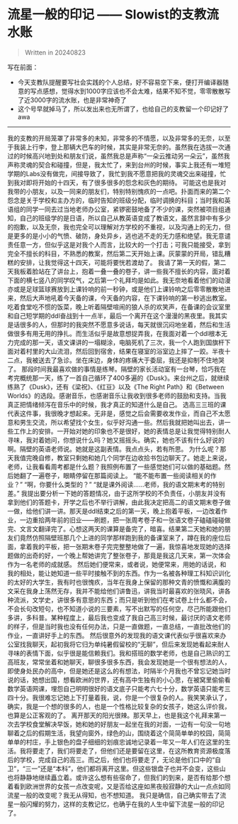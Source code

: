 # 流星一般的印记 —— Slowist的支教流水账

>Written in 20240823  

写在前面：
- 今天支教队提醒要写社会实践的个人总结，好不容易空下来，便打开编译器随意的写点感想，觉得水到1000字应该也不会太难，结果不知不觉，零零散散写了近3000字的流水账，也是非常神奇了   
- 这个号早就掉马了，所以发出来也无所谓了，也给自己的支教留一个印记好了awa    

------------

我的支教的开局笼罩了非常多的未知，非常多的不情愿，以及非常多的无奈，以至于我装上行李，登上那辆大巴车的时候，其实是非常无奈的。虽然我在选拔一次通过的时候高兴地到处和朋友们说，虽然我总是声称“一朵云推动另一朵云”，虽然我声称灵魂的契合和碰撞，但是，我太忙了，来到台州的时候，事实上我还有一堆短学期的Labs没有做完，间接导致了，我忙到我不愿意把我的灵魂交出来碰撞，忙到我对即将开始的十四天，有了很多很多的怨念和灰色的期待。
可能这也是我对我带的小朋友，以及一同来的朋友们，特别特别愧疚的一点吧。扑面而来的第二个怨念是关于学校和主办方的，临时告知的班级分配，临时调换的科目；当时我和英语组的同学一同去过当地老师办公室，紧锣密鼓地备了不少的课，突然被项目组通知，自己的班级学的是日语，所以自己从教英语变成了教语文，虽然言辞中有多少的抱歉，以及无奈，我也完全可以理解对方学校的不重视，以及沟通上的无力，但是更多的是小小的气愤、破防，身处异乡，逃也逃不走的无力感和绝望。我无意谴责任意一方，但似乎这是对我个人而言，比较大的一个打击；可我只能接受，拿到完全不擅长的科目，不熟悉的教案，然后第二天开始上课。灰蒙蒙的开局，错乱糟糕的安排，让我觉得这十四天，可能将要恍若渡劫了。
我请了第一天的假，第二天我板着脸站在了讲台上，抱着一叠一叠的卷子，讲一些我不擅长的内容，面对着下面的横七竖八的同学叹气，之后第一个礼拜均是如此。我无奈地看着他们的动漫亦或是足球篮球赛放到上课铃响的前一秒钟，或是他们上课铃响之后零零散散地进来，然后大声地吼着今天备的课，今天备的内容，在下课铃响的第一秒逃出教室。吃着食堂吃不惯的饭菜，晚上听着隔壁喧闹的狼人杀的欢笑声，在备课的会议室里和自己短学期的ddl奋战到十一点半，最后一个离开在这个漫漫的黑夜里。我其实是话很多的人，但那时的我突然不愿意多说话，每天就很沉闷地坐着，然后和生活做很多有用无用的挣扎。而生活似乎是故意想捉弄我，在我面对着一个ddl根本无力完成的那一天，语文课讲的一塌糊涂，电脑死机了三次，我一个人跑到国旗杆下面对着村里的大山流泪，然后回到宿舍，结果在寝室的浴室边上摔了一跤。半夜十二点，我被送去了急诊。坐在床边，身体的疼痛大于委屈，我还是抑制不住地哭了。
那段时间我最喜欢做的事情是练琴。隔壁的家长活动室有一台琴，恰巧我在考完概统那一天，练了一首自己循环了400多遍的《Dusk》。来台州之后，就继续练熟了《Dusk》，还有《梁祝》、《红豆》以及《The Right Path》和《Between Worlds》的选段。感谢音乐，也感谢音乐让我收到很多老师的鼓励和支持。当我真正把情绪倾泻在音乐中的时候，我才真正的知道什么是自己。
选高三三班的课代表这件事，我很晚才想起来。无非是，感觉之后会需要收发作业，而自己不太愿意和男生交流，所以希望找个女生，似乎好沟通一些。然后我就把她叫出去，讲一些工作上的安排。一开始对她的印象也不是很好，她的表情总是让我觉得特别耐人寻味，我对着她问，你想说什么吗？她又摇摇头。确实，她也不该有什么好说的啊。隔壁的英语老师说。她就是这副表情。我点点头，若有所思。
为什么呢？那天我值完晚自修，教室只剩她和她几个同学在边收拾书包边聊天了。她走上来说，老师，让我看看周考都是什么题？我照例布置了一些感觉她们可以做的基础题。然后她翻了一遍卷子，眼睛停留在那篇阅读上。
“能不能布置一些阅读相关的作业？”
“啊，你要什么类型的？”
“就是课外阅读……老师，我的语文期末考的特别差。”
我提出要分析一下她的答题情况，由于这所学校的不负责任，小朋友并没有拿到他们的答题卡，开学之后也不举行讲解，由此我决定把高二的语文期末卷子做一做，给他们讲一讲。那天是ddl结束之后的第一天，晚上抱着平板，一边改着作业，一边重拾两年前的旧业——刷题，把一张周考卷子和一张语文卷子磕磕碰碰做完、文言文翻译完了。心想这两天的课算是备完了，暗喜。结果第二天她和她的朋友们竟然仿照隔壁班那几个上进的同学那样跑到我的备课室来了，蹲在我的座位后面，拿着我的平板，把一张期末卷子完完整整地做了一遍，我惊喜地发现她的选择题做的出奇的好，一个晚上帮她讲完了整张卷子，那竟是我这几天来，第一次体会作为一名老师的成就感。
然后她们便常来，或者说，她便常来，用她的话说，和我的相处，能让她知道一些平时接触不到的东西。作为一名被各种理工科知识训化的太好的大学生，我有时也很愧疚，当年在我身上保留的那种文青的愤慨和满腹的文采在我身上荡然无存，我并不能给他们讲鲁迅，讲我当时最喜欢的张晓风，讲各种流派，文学史，讲很多有意思的东西；而只是听到他们在考试卷上什么都不会，不会长句改短句，也不知道小说的三要素，写不出默写的任何空，尽己所能跟他们多讲，多科普。某种程度上，最后我也变成了我自己高三时候，最讨厌的语文老师的样子，但是当时我也没有任何办法，只是一直做题，一直总结，一直批改他们的作业，一直讲好手上的东西。
然后很意外的发现我的语文课代表似乎很喜欢来办公室找我聊天，起初我将它归为单纯暑假留校的“无聊”，但后来发现她看起来耐人寻味的表情下面，似乎很是能信赖我们。我和搭班的数学老师，也是自己熟识的工高班友，常常坐着和她聊天，聊很多很多东西，我会发现她是一个很有想法的人，即使身处民办的高中，但是她还是这么的有想法，时隔半个月我也不曾忘记她当时说的话，她想出国，想看欧洲的世界，还有高中生独有的小心思，在被窝里偷偷看数学英语网课，埋怨自己明明很好的语文底子只能考六七十分，数学英语只能考三四十分。我很难忘记她上下打量着我，说，你是一个很复杂的人。我笑笑承认了，确实，我是一个想的很多的人，也是一个性格比较复杂的女孩子，她这么评价我，也算是公正客观的了。
离开那天的阳光很辣。那天早上，也是我这个礼拜来第一次去学校食堂解决早饭，她和她的好朋友一起坐在我的对面，一边有一句没一句地聊着之后的假期生活，我望向窗外，绿色的山，围绕着这个简简单单的校园，简简单单的村庄，手上银色的盘子细细的划痕忠诚地记录着一年又一年人们在这里的生活。我将要走了，我们将要走了，但他们还是要留在这里，在这所教育资源极度落后的学校，完成自己的高三。而之后，他们也将要走了，无论是他们口中的“自卫”，“三一”还是“本科”，他们都将离开这里。但这些银盘子也并不会变，这些山也将静静地继续矗立着。或许这么想有些宿命了，但我们的到来，是否有给那个想着看到欧洲世界的女孩一点改变呢，又是否给这座如黑夜般寂静的大山一点点如同流星一般的改变呢？我无从得知，也不想知道。
我只是确信，自己确实带去了流星一般闪耀的努力，这样的支教记忆，也确乎在我的人生中留下流星一般的印记了。
